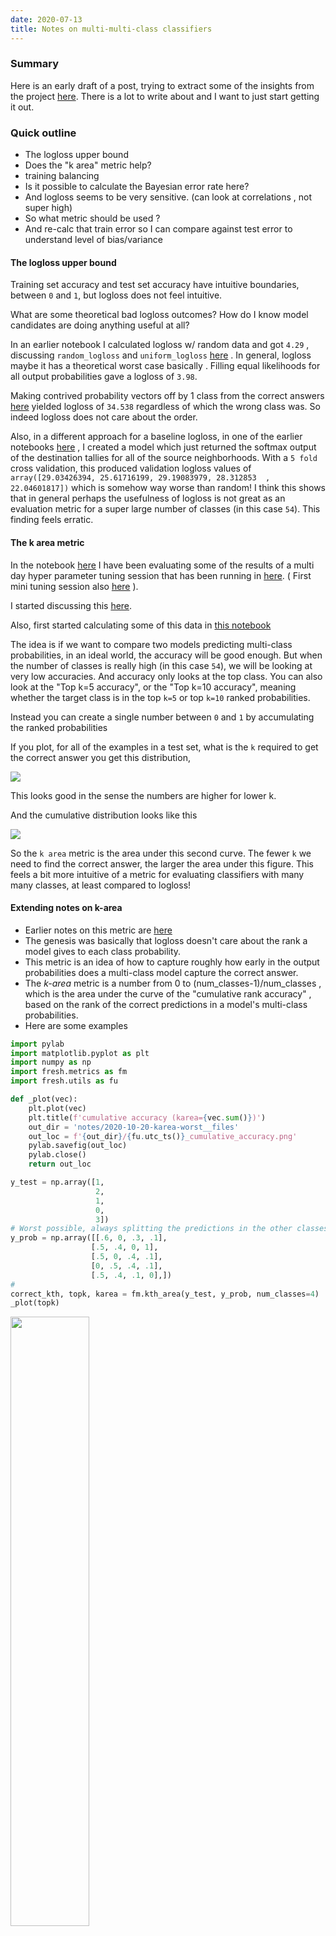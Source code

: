 ```yaml
---
date: 2020-07-13
title: Notes on multi-multi-class classifiers
---
```


### Summary
Here is an early draft of a post, trying to extract some of the insights from the project [here](/project/2020-10-20-bike-share-learn-reboot/).
There is a lot to write about and I want to just start getting it out.

### Quick outline
- The logloss upper bound
- Does the "k area" metric help?
- training balancing
- Is it possible to calculate the Bayesian error rate here?
- And logloss seems to be very sensitive.   (can look at correlations , not super high)
- So what metric should be used ?
- And re-calc that train error so I can compare against test error to understand level of bias/variance

#### The logloss upper bound
Training set accuracy and test set accuracy have intuitive boundaries, between `0` and `1`, but logloss does not feel intuitive.

What are some theoretical bad logloss outcomes? How do I know model candidates are doing anything useful at all?

In an earlier notebook I calculated logloss w/ random data and got `4.29` , discussing  `random_logloss`  and `uniform_logloss` [here](https://github.com/namoopsoo/learn-citibike/blob/master/notes/2020-07-04-aws.md) . In general, logloss maybe it has a theoretical worst case basically . Filling equal likelihoods for all output probabilities gave a logloss of `3.98`.

Making contrived probability vectors off by 1 class from the correct answers [here](https://github.com/namoopsoo/learn-citibike/blob/master/notes/2020-07-04-aws.md#best-and-worst-possible-logloss) yielded logloss of `34.538` regardless of which the wrong class was. So indeed logloss does not care about the order. 

Also, in a different approach for a baseline logloss, in one of the earlier notebooks [here](https://github.com/namoopsoo/learn-citibike/blob/master/notes/2020-06-04-pure-prior-probability-model.md#train-this-super-dumb-baseline-model) , I created a model which just returned the softmax output of the destination tallies for all of the source neighborhoods. With a `5 fold` cross validation, this produced validation logloss values of `array([29.03426394, 25.61716199, 29.19083979, 28.312853  , 22.04601817])` which is somehow way worse than random! I think this shows that in general perhaps the usefulness of logloss is not great as an evaluation metric for a super large number of classes (in this case `54`). This finding feels erratic.

#### The k area metric
In the notebook [here](https://github.com/namoopsoo/learn-citibike/blob/master/notes/2020-07-11-local.md) I have been evaluating some of the results of a multi day hyper parameter tuning session that has been running in [here](https://github.com/namoopsoo/learn-citibike/blob/master/notes/2020-07-10-aws.md). ( First mini tuning session also [here](https://github.com/namoopsoo/learn-citibike/blob/master/notes/2020-07-09-aws.md) ).

I started discussing this [here](https://github.com/namoopsoo/learn-citibike/blob/master/notes/2020-07-11-local.md#karea).

Also, first started calculating some of this data in [this notebook](https://github.com/namoopsoo/learn-citibike/blob/master/notes/2020-07-04-aws.md)


The idea is if we want to compare two models predicting multi-class probabilities, in an ideal world, the accuracy will be good enough. But when the number of classes is really high (in this case `54`), we will be looking at very low accuracies. And accuracy only looks at the top class. You can also look at the "Top k=5 accuracy", or the "Top k=10 accuracy", meaning whether the target class is in the top `k=5` or top `k=10` ranked probabilities.

Instead you can create a single number between `0` and `1` by accumulating the ranked probabilities


If you plot, for all of the examples in a test set, what is the `k` required to get the correct answer you get this distribution,


<img src="https://github.com/namoopsoo/learn-citibike/blob/master/notes/2020-07-04-aws_files/2020-07-04-aws_34_0.png?raw=true" >

This looks good in the sense the numbers are higher for lower k.

And the cumulative distribution looks like this

<img src="https://github.com/namoopsoo/learn-citibike/blob/master/notes/2020-07-04-aws_files/2020-07-04-aws_36_0.png?raw=true" />

So the `k area` metric is the area under this second curve. The fewer `k` we need to find the correct answer, the larger the area under this figure. This feels a bit more intuitive of a metric for evaluating classifiers with many many classes, at least compared to logloss!



#### Extending notes on k-area
* Earlier notes on this metric are [here](https://github.com/namoopsoo/learn-citibike/blob/master/notes/2020-07-04-aws.md#beginnings-of-a-more-granular-metric-for-multi-class-models)
* The genesis was basically that logloss doesn't care about the rank a model gives to each class probability.
* This metric is an idea of how to capture roughly how early in the output probabilities does a multi-class model capture the correct answer.
* The *k-area* metric is a number from 0 to (num_classes-1)/num_classes , which is the area under the curve of the "cumulative rank accuracy" , based on the rank of the correct predictions in a model's multi-class probabilities.
* Here are some examples

```python
import pylab
import matplotlib.pyplot as plt
import numpy as np
import fresh.metrics as fm
import fresh.utils as fu

def _plot(vec):
    plt.plot(vec)
    plt.title(f'cumulative accuracy (karea={vec.sum()})')
    out_dir = 'notes/2020-10-20-karea-worst__files'
    out_loc = f'{out_dir}/{fu.utc_ts()}_cumulative_accuracy.png'
    pylab.savefig(out_loc)
    pylab.close()
    return out_loc

y_test = np.array([1,
                   2,
                   1,
                   0,
                   3])
# Worst possible, always splitting the predictions in the other classes
y_prob = np.array([[.6, 0, .3, .1],
                  [.5, .4, 0, 1],
                  [.5, 0, .4, .1],
                  [0, .5, .4, .1],
                  [.5, .4, .1, 0],])
#
correct_kth, topk, karea = fm.kth_area(y_test, y_prob, num_classes=4)                  
_plot(topk)

```

<img src="https://github.com/namoopsoo/learn-citibike/blob/master/notes/2020-10-20-karea-worst__files/2020-10-21T165705Z_cumulative_accuracy.png?raw=true" width="50%">

```python
# Slightly better than worst...
y_prob = np.array([[.6, .3, .1, 0],
                  [.5, .5, 0, 0],
                  [.5, 0, .5, 0],
                  [0, .5, .5, 0],
                  [.5, .5, 0, 0],])
#
correct_kth, topk, karea = fm.kth_area(y_test, y_prob, num_classes=4)
_plot(topk)
# ([1, 3, 3, 3, 2], 0.15000000000000002)                  

```
<img src="https://github.com/namoopsoo/learn-citibike/blob/master/notes/2020-10-20-karea-worst__files/2020-10-21T173626Z_cumulative_accuracy.png?raw=true" width="50%">

* in the middle...

```python
y_prob = np.array([[.4, .2, .1, .3],
                  [.5, .4, .1, 0],
                  [.5, 0, .5, 0],
                  [.5, .1, .4, 0],
                  [.4, .5, 0, .1],])
#
correct_kth, topk, karea = fm.kth_area(y_test, y_prob, num_classes=4)
_plot(topk)
# ([2, 2, 3, 0, 2], 0.30000000000000004)
```
<img src="https://github.com/namoopsoo/learn-citibike/blob/master/notes/2020-10-20-karea-worst__files/2020-10-21T173730Z_cumulative_accuracy.png?raw=true" width="50%">

* near perfect
```python
y_prob = np.array([[.2, .4, .1, .3],
                  [.1, .4, .5, 0],
                  [0, .6, .4, 0],
                  [.5, .1, .4, 0],
                  [.1, .5, 0, .4],])
#
correct_kth, topk, karea = fm.kth_area(y_test, y_prob, num_classes=4)
_plot(topk)

# ([0, 0, 0, 0, 1], 0.7)
```
<img src="https://github.com/namoopsoo/learn-citibike/blob/master/notes/2020-10-20-karea-worst__files/2020-10-21T173805Z_cumulative_accuracy.png?raw=true" width="50%">

* perfect
```python
y_prob = np.array([[.2, .4, .1, .3],
                  [.1, .4, .5, 0],
                  [0, .6, .4, 0],
                  [.5, .1, .4, 0],
                  [.1, .4, 0, .5],])
#
correct_kth, topk, karea = fm.kth_area(y_test, y_prob, num_classes=4)
_plot(topk)
# ([0, 0, 0, 0, 0], 0.75)
```

<img src="https://github.com/namoopsoo/learn-citibike/blob/master/notes/2020-10-20-karea-worst__files/2020-10-21T173826Z_cumulative_accuracy.png?raw=true" width="50%">

#### Effect of balancing training data
.

In previous projects, training set balancing has been an important aspect of good dev/test set performance. Without balancing, highly imbalanced training sets end up producing classifiers that do disproportionately better with the majority or plurality classes.

In the note book "2020-06-29.md" notebook, I worked on a balancing/shrinking concept . Hopefully I can take these concepts and use them in the future as well. I tried to write this balancing code in a somewhat re-usable way.

In the ["2020-07-03-aws.md"](https://github.com/namoopsoo/learn-citibike/blob/master/notes/2020-07-03-aws.md) notebook, I also added some "shrinkage" because of my Jupyter kernel crashing. The other useful concept is how much data do we really need? Obviously if there is too much data and it crashes the notebook (as [here](https://github.com/namoopsoo/learn-citibike/blob/master/notes/2020-06-28-take2.md) for example ) , but I think this "balanced shrinkage" concept is interesting to explore just to be more efficient in for example use of hyper parameter tuning time. If you can perhaps "boil down" your data reducing its size by `50%` and if the dev/test set error does not change much then in principle that can save a lot of hyper parameter tuning time, where you may be training/predicting hundreds of models.

And here ["2020-07-08-aws.md"](https://github.com/namoopsoo/learn-citibike/blob/master/notes/2020-07-08-aws.md) I have another version of balancing that is less aggressive. The first iteration of balancing I was using sort of flipped the proportions. It dramatically (proportionally) weighed down the majority class (too much). This second iteration tries to just bring the plurality classes down closer to the "equal share" each class should get .


But surprisingly, in ["2020-07-08-aws.md"](https://github.com/namoopsoo/learn-citibike/blob/master/notes/2020-07-08-aws.md) the "balanced test accuracy" did not improve much.
```
test acc 0.12198962315156459
test balanced acc 0.1044572104146026
logloss 3.4794945441534866
```


Also in past projects I had balanced out a "groomed" test set myself but this time I just tried using `balanced_accuracy_score` from sklearn.

I think visualizing the confusion is pretty interesting too in multiclass problems like this one from ["2020-07-03-aws.md"](https://github.com/namoopsoo/learn-citibike/blob/master/notes/2020-07-03-aws.md), where I had noted the last class (bright yellow!) is sort of taking over the color spectrum of this data, because it is in the `1000` range but all the other data appears to be below `200`.

<img src="https://github.com/namoopsoo/learn-citibike/raw/master/notes/2020-07-03-aws_files/2020-07-03-aws_32_0.png?raw=true" >


And as a proof of concept my confusion visualization from [2020-07-05-aws-two](https://github.com/namoopsoo/learn-citibike/blob/master/notes/2020-07-05-aws-two.md) ,

is showing the evidence of no balancing at all, because we see the classifier is focused on predicting basically one class, what looks like class `8` or `9`.

<img src="https://github.com/namoopsoo/learn-citibike/raw/master/notes/2020-07-05-aws-two_files/2020-07-05-aws-two_11_0.png?raw=true">


And the corresponding metrics for that classifier are
```
logloss 3.282076793024198
acc 0.15964601098390355
balanced acc 0.08281646671786597
```
which helps to show that when `acc` and `balanced acc` are far from each other, then the `acc` probably cannot be trusted.

#### Ultimately what is a good metric


Because balanced acc and acc correlate so highly, the choice between those does not matter so much, as long as the input training data is somewhat balanced, since as we see in the above result, if `acc` is considerably higher than `balanced acc` then we probably even cannot trust the `logloss`. So perhaps checking that `acc` and `balanced acc` are close is a good _"meta metric"_ at first.

Logloss vs acc, that is an interesting choice.

With hyper parameter tuning, we can look at a lot of results and see how these all compare.

I write about some hyper parameter tuning result [here](/post/2020-07-24-understanding-tuning-results/)

But ultimately I think `k area` is a more granular measure than simple accuracy.
